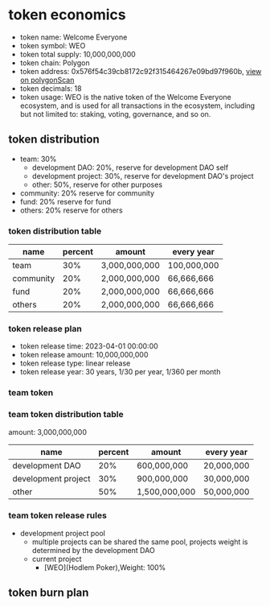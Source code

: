 # token economics

- token name: Welcome Everyone
- token symbol: WEO
- token total supply: 10,000,000,000
- token chain: Polygon
- token address: 0x576f54c39cb8172c92f315464267e09bd97f960b, [view on polygonScan](https://polygonscan.com/token/0x576f54c39cb8172c92f315464267e09bd97f960b)
- token decimals: 18
- token usage: WEO is the native token of the Welcome Everyone ecosystem, and is used for all transactions in the ecosystem, including but not limited to: staking, voting, governance, and so on.

## token distribution

- team: 30%
  - development DAO: 20%, reserve for development DAO self
  - development project: 30%, reserve for development DAO's project
  - other: 50%, reserve for other purposes
- community: 20% reserve for community
- fund: 20% reserve for fund
- others: 20% reserve for others

### token distribution table

| name      | percent | amount        | every year  |
| --------- | ------- | ------------- | ----------- |
| team      | 30%     | 3,000,000,000 | 100,000,000 |
| community | 20%     | 2,000,000,000 | 66,666,666  |
| fund      | 20%     | 2,000,000,000 | 66,666,666  |
| others    | 20%     | 2,000,000,000 | 66,666,666  |

### token release plan

- token release time: 2023-04-01 00:00:00
- token release amount: 10,000,000,000
- token release type: linear release
- token release year: 30 years, 1/30 per year, 1/360 per month

### team token

### team token distribution table

amount: 3,000,000,000

| name                | percent | amount        | every year |
| ------------------- | ------- | ------------- | ---------- |
| development DAO     | 20%     | 600,000,000   | 20,000,000 |
| development project | 30%     | 900,000,000   | 30,000,000 |
| other               | 50%     | 1,500,000,000 | 50,000,000 |

### team token release rules

- development project pool
  - multiple projects can be shared the same pool, projects weight is determined by the development DAO
  - current project
    - [WEO](Hodlem Poker),Weight: 100%

## token burn plan
